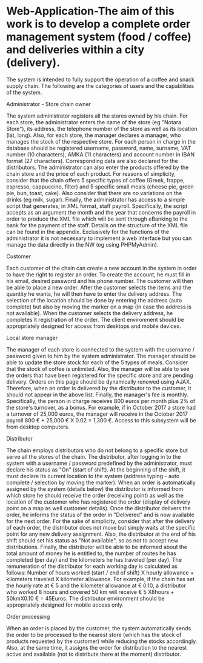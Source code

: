 # Web-Application-The aim of this work is to develop a complete order management system (food / coffee) and deliveries within a city (delivery).

The system is intended to fully support the operation of a coffee and snack supply chain. The following are the categories of users and the capabilities of the system.

Administrator - Store chain owner
 
The system administrator registers all the stores owned by his chain. For each store, the administrator enters the name of the store (eg "Notara Store"), its address, the telephone number of the store as well as its location (lat, long). Also, for each store, the manager declares a manager, who manages the stock of the respective store. For each person in charge in the database should be registered username, password, name, surname, VAT number (10 characters), AMKA (11 characters) and account number in IBAN format (27 characters). Corresponding data are also declared for the distributors.
The administrator can also enter the products offered by the chain store and the price of each product. For reasons of simplicity, consider that the chain offers 5 specific types of coffee (Greek, frappe, espresso, cappuccino, filter) and 5 specific small meals (cheese pie, green pie, bun, toast, cake). Also consider that there are no variations on the drinks (eg milk, sugar). Finally, the administrator has access to a simple script that generates, in XML format, staff payroll. Specifically, the script accepts as an argument the month and the year that concerns the payroll in order to produce the XML file which will be sent through eBanking to the bank for the payment of the staff. Details on the structure of the XML file can be found in the appendix.
Exclusively for the functions of the administrator it is not necessary to implement a web interface but you can manage the data directly in the NW (eg using PHPMyAdmin).

Customer
 
Each customer of the chain can create a new account in the system in order to have the right to register an order. To create the account, he must fill in his email, desired password and his phone number. The customer will then be able to place a new order. After the customer selects the items and the quantity he wants, he will then have to enter the delivery address. The selection of the location should be done by entering the address (auto complete) but also by moving the marker on a map (in case the address is not available). When the customer selects the delivery address, he completes it registration of the order. The client environment should be appropriately designed for access from desktops and mobile devices.

Local store manager
 
The manager of each store is connected to the system with the username / password given to him by the system administrator. The manager should be able to update the store stock for each of the 5 types of meals. Consider that the stock of coffee is unlimited. Also, the manager will be able to see the orders that have been registered for the specific store and are pending delivery. Orders on this page should be dynamically renewed using AJAX. Therefore, when an order is delivered by the distributor to the customer, it should not appear in the above list. Finally, the manager's fee is monthly. Specifically, the person in charge receives 800 euros per month plus 2% of the store's turnover, as a bonus. For example, if in October 2017 a store had a turnover of 25,000 euros, the manager will receive in the October 2017 payroll 800 € + 25,000 € X 0.02 = 1,300 €.
Access to this subsystem will be from desktop computers.

Distributor
 
The chain employs distributors who do not belong to a specific store but serve all the stores of the chain. The distributor, after logging in to the system with a username / password predefined by the administrator, must declare his status as "On" (start of shift). At the beginning of the shift, it must declare its current location to the system (address typing - auto complete / selection by moving the marker). When an order is automatically assigned by the system (details below) the distributor is informed from which store he should receive the order (receiving point) as well as the location of the customer who has registered the order (display of delivery point on a map as well customer details). Once the distributor delivers the order, he informs the status of the order in "Delivered" and is now available for the next order. For the sake of simplicity, consider that after the delivery of each order, the distributor does not move but simply waits at the specific point for any new delivery assignment. Also, the distributor at the end of his shift should set his status as "Not available", so as not to accept new distributions. Finally, the distributor will be able to be informed about the total amount of money he is entitled to, the number of routes he has completed (per day) and the kilometers he has traveled (per day). The remuneration of the distributor for each working day is calculated as follows: Number of hours worked (start / end of shift) X hourly allowance + kilometers traveled X kilometer allowance. For example, if the chain has set the hourly rate at € 5 and the kilometer allowance at € 0.10, a distributor who worked 8 hours and covered 50 km will receive € 5 X8hours + 50kmX0.10 € = 45Euros.
The distributor environment should be appropriately designed for mobile access only.

Order processing
 
When an order is placed by the customer, the system automatically sends the order to be processed to the nearest store (which has the stock of products requested by the customer) while reducing the stocks accordingly. Also, at the same time, it assigns the order for distribution to the nearest active and available (not to distribute there at the moment) distributor.
